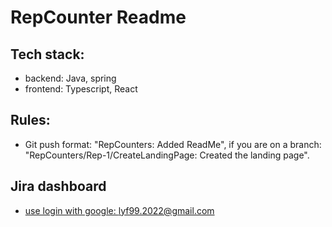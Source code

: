 # RepCounter Readme

## Tech stack: 
- backend: Java, spring
- frontend: Typescript, React

## Rules: 
- Git push format: "RepCounters: Added ReadMe", if you are on a branch: "RepCounters/Rep-1/CreateLandingPage: Created the landing page".


## Jira dashboard
- [use login with google: lyf99.2022@gmail.com](https://repcounters.atlassian.net/jira/software/projects/REP/boards/1) 